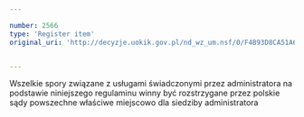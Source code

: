 ```yaml
---

number: 2566
type: 'Register item'
original_uri: 'http://decyzje.uokik.gov.pl/nd_wz_um.nsf/0/F4B93D8CA51A6286C125791200382400?OpenDocument'


---
```


Wszelkie spory związane z usługami świadczonymi przez administratora na podstawie niniejszego regulaminu winny być rozstrzygane przez polskie sądy powszechne właściwe miejscowo dla siedziby administratora
